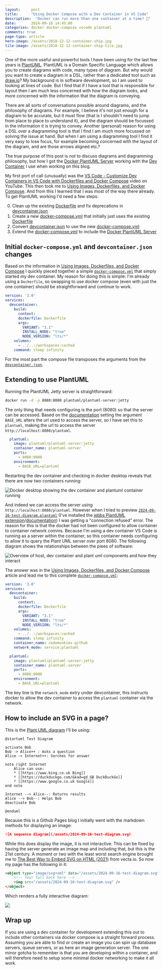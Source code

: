 ```yaml
---
layout: 	post
title:  	"Using Docker Compose with a Dev Container in VS Code"
description:  "Docker can run more than one container at a time? 🤯"
date:   	2024-09-16 14:45:00
categories: docker docker-compose vscode plantuml
comments: true
page-type: article
hero-image: /assets/2018-12-12-container-ship.jpg
tile-image: /assets/2018-12-12-container-ship-tile.jpg
---
```


One of the more useful and powerful tools I have been using for the last few years is [PlantUML](https://plantuml.com/). PlantUML is a Domain Specific Language which allows you to create diagrams with code, many types of diagram. But why would you want to create a diagram in a DSL, rather than a dedicated tool such as [draw.io](https://www.drawio.com/)? My background is in software development, so I am used to looking at lines of code. But I find that if I have a tool that is responsible for layout then I am much less concerned with how the diagram looks, and more concerned with the information that the diagram is conveying.

There are all sorts of conversations possible around diagrams, and the philosophy of diagrams. For example, I believe it's not just enough for a diagram to be accurate, but it must flow (that is I shouldn't need to jump from place to place to understand it), and the diagram should be focussed in the information it is trying to convey. Another (personal) reason for using a DSL over a diagramming tool is that I find I am much more focussed on solving the issue at hand. But when I am using a diagramming tool I find it very easy to lose focus, for example becoming concerned with the layout of the diagram, and are those arrows aligned etc.?

The true purpose of this post is *not* to discuss diagrams and diagramming philosophy, but how I got the [Docker PlantUML Server](https://hub.docker.com/r/plantuml/plantuml-server) working with the [Dev Container](https://github.com/steve-codemunkies/steve-codemunkies.github.io/blob/main/.devcontainer/Dockerfile) I use when working on this blog.

My first port of call (unusually) was the [VS Code - Customize Dev Containers in VS Code with Dockerfiles and Docker Compose](https://youtu.be/p9L7YFqHGk4?si=E5SK21VF3hxStEWs) video on YouTube. This then took me to [Using Images, Dockerfiles, and Docker Compose](https://containers.dev/guide/dockerfile). And from this I learned that I was most of the way there already. To get PlantUML working I'd need a few steps:

0. Clean up the existing [Dockerfile](https://github.com/steve-codemunkies/steve-codemunkies.github.io/blob/main/.devcontainer/Dockerfile) and fix deprecations in [devcontainer.json](https://github.com/steve-codemunkies/steve-codemunkies.github.io/blob/main/.devcontainer/devcontainer.json)
1. Create a new [docker-compose.yml](https://github.com/steve-codemunkies/steve-codemunkies.github.io/blob/main/.devcontainer/docker-compose.yml) that initially just uses the existing [Dockerfile](https://github.com/steve-codemunkies/steve-codemunkies.github.io/blob/main/.devcontainer/Dockerfile)
2. Convert [devcontainer.json](https://github.com/steve-codemunkies/steve-codemunkies.github.io/blob/main/.devcontainer/devcontainer.json) to use the new [docker-compose.yml](https://github.com/steve-codemunkies/steve-codemunkies.github.io/blob/main/.devcontainer/docker-compose.yml)
3. Extend the [docker-compose.yml](https://github.com/steve-codemunkies/steve-codemunkies.github.io/blob/main/.devcontainer/docker-compose.yml) to include the [Docker PlantUML Server](https://hub.docker.com/r/plantuml/plantuml-server)

## Initial `docker-compose.yml` and `devcontainer.json` changes

Based on the information in [Using Images, Dockerfiles, and Docker Compose](https://containers.dev/guide/dockerfile) I quickly pieced together a simple [`docker-compose.yml`](https://github.com/steve-codemunkies/steve-codemunkies.github.io/blob/main/.devcontainer/docker-compose.yml) that simply started my dev container. My reason for doing this is simple: I'm already using a `Dockerfile`, so swapping to use docker compose (even with just the one container) should be straightforward and continue to work.

```yaml
version: '3.0'
services:
  devcontainer:
    build:
      context: .
      dockerfile: Dockerfile
      args:
        VARIANT: "3.1"
        INSTALL_NODE: "true"
        NODE_VERSION: "lts/*"
    volumes:
      - ../..:/workspaces:cached
    command: sleep infinity
```

For the most part the compose file transposes the arguments from the [`devcontainer.json`](https://github.com/steve-codemunkies/steve-codemunkies.github.io/blob/main/.devcontainer/devcontainer.json).

## Extending to use PlantUML

Running the PlantUML Jetty server is straightforward:

```sh
docker run -d -p 8080:8080 plantuml/plantuml-server:jetty
```

The only thing that needs configuring is the port (8080) so that the server can be accessed. Based on the [documentation](https://github.com/plantuml/plantuml-server) setting the argument `BASE_URL` alters the url used to access the server, so I have set this to `plantuml`, making the url to access the server `http://localhost:8080/plantuml`.

```yml
  plantuml:
    image: plantuml/plantuml-server:jetty
    container_name: plantuml-server
    ports:
      - 8080:8080
    environment:
      - BASE_URL=plantuml
```

Restarting the dev container and checking in docker desktop reveals that there are now two containers running:

![Docker desktop showing the dev container and plantuml container running](/assets/2024-09-16-docker-desktop.png)

And indeed we can access the server using `http://localhost:8080/plantuml`. However when I tried to preview [`2024-09-16-test-diagram.plantuml`](https://github.com/steve-codemunkies/steve-codemunkies.github.io/blob/main/assets/2024-09-16-test-diagram.plantuml) (I've installed the [jebbs PlantUML extension](https://marketplace.visualstudio.com/items?itemName=jebbs.plantuml)/[documentation](https://github.com/qjebbs/vscode-plantuml)) I was getting a "connection refused" error. The reason for this is that the docker had not been configured to allow container to container network comms. Because I'm using a dev container VS Code is running as a server within the container, so this container needs configuring to allow it to query the Plant UML server over port 8080. The following diagram shows the relationships between the piees of software:

![Overview of host, dev container and plant uml components and how they interact](/assets/2024-09-16-vscode-docker.png)

The answer was in the [Using Images, Dockerfiles, and Docker Compose](https://containers.dev/guide/dockerfile) article and lead me to this complete [`docker-compose.yml`](https://github.com/steve-codemunkies/steve-codemunkies.github.io/blob/main/.devcontainer/docker-compose.yml):

```yaml
version: '3.0'
services:
  devcontainer:
    build:
      context: .
      dockerfile: Dockerfile
      args:
        VARIANT: "3.1"
        INSTALL_NODE: "true"
        NODE_VERSION: "lts/*"
    volumes:
      - ../..:/workspaces:cached
    command: sleep infinity
    container_name: codemunkies-github
    network_mode: service:plantuml

  plantuml:
    image: plantuml/plantuml-server:jetty
    container_name: plantuml-server
    ports:
      - 8080:8080
    environment:
      - BASE_URL=plantuml
```

The key line is the `network_mode` extry under devcontainer, this instructs docker to allow the dev container to access the `plantuml` container via the network.

## How to include an SVG in a page?

This is the [Plant UML diagram](/assets/2024-09-16-test-diagram.plantuml) I'll be using:

```plantuml
@startuml Test Diagram

activate Bob
Bob -> Alice++ : Asks a question
Alice -> Internet++: Serches for answer

note right Internet
    Alice can use:
    * [[https://www.bing.co.uk Bing]]
    * [[https://duckduckgo.com/&kad=gd_GB DuckDuckGo]]
    * [[https://www.google.co.uk Google]]
end note

Internet --> Alice--: Returns results
Alice --> Bob--: Helps Bob
deactivate Bob

@enduml
```

Because this is a Github Pages blog I initially went with the markdown methods for displaying an image:

```md
![A sequence diagram](/assets/2024-09-16-test-diagram.svg)
```

While this does display the image, it is not interactive. This can be fixed by having the server generate an image map and including that, but this is the 21st century. A moment or two with the least worst search engine brought me to [The Best Way to Embed SVG on HTML (2021)](https://vecta.io/blog/best-way-to-embed-svg) from vecta.io. So now my page has the following in it:

```html
<object type="image/svg+xml" data="/assets/2024-09-16-test-diagram.svg">
    <!-- Your fall back here -->
    <img src="/assets/2024-09-16-test-diagram.svg" />
</object>
```

Which renders a fully interactive diagram:

<object type="image/svg+xml" data="/assets/2024-09-16-test-diagram.svg">
    <!-- Your fall back here -->
    <img src="/assets/2024-09-16-test-diagram.svg" />
</object>

## Wrap up

If you are using a dev container for development extending this out to include other containers via docker compose is a straight forward process. Assuming you are able to find or create an image you can spin up database servers, queue servers, or as here an image generation server. The one minor gotcha to remember is that you are developing within a container, and will therefore need to setup some minimal docker networking to make it all work.
